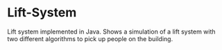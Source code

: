 # Lift-System
Lift system implemented in Java. Shows a simulation of a lift system with two different algorithms to pick up people on the building.
